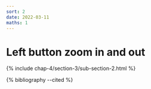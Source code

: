 ```yaml
---
sort: 2
date: 2022-03-11
maths: 1
---
```


# Left button zoom in and out

{% include chap-4/section-3/sub-section-2.html %}

{% bibliography --cited %}

